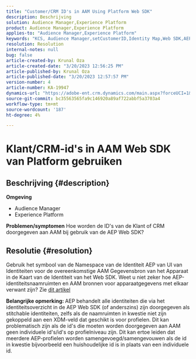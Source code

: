 ```yaml
---
title: "Customer/CRM ID's in AAM Using Platform Web SDK"
description: Beschrijving
solution: Audience Manager,Experience Platform
product: Audience Manager,Experience Platform
applies-to: "Audience Manager,Experience Platform"
keywords: "KCS, Audience Manager,setCustomerID,Identity Map,Web SDK,AEP,CRM-id "
resolution: Resolution
internal-notes: null
bug: false
article-created-by: Krunal Oza
article-created-date: "3/20/2023 12:56:25 PM"
article-published-by: Krunal Oza
article-published-date: "3/20/2023 12:57:57 PM"
version-number: 4
article-number: KA-19947
dynamics-url: "https://adobe-ent.crm.dynamics.com/main.aspx?forceUCI=1&pagetype=entityrecord&etn=knowledgearticle&id=b01f319b-1ec7-ed11-b597-6045bd006239"
source-git-commit: bc35563565fa9c146920a89af722abbf5a3703a4
workflow-type: tm+mt
source-wordcount: '187'
ht-degree: 4%

---
```


# Klant/CRM-id&#39;s in AAM Web SDK van Platform gebruiken

## Beschrijving {#description}

<b>Omgeving</b>
- Audience Manager
- Experience Platform



<b>Problemen/symptomen</b>
Hoe worden de ID&#39;s van de Klant of CRM doorgegeven aan AAM bij gebruik van de AEP Web SDK?


## Resolutie {#resolution}


Gebruik het symbool van de Namespace van de Identiteit AEP van UI van Identiteiten voor de overeenkomstige AAM Gegevensbron van het Apparaat in de Kaart van de Identiteit van het Web SDK. Weet u niet zeker hoe AEP-identiteitsnaamruimten en AAM bronnen voor apparaatgegevens met elkaar verwant zijn? Zie [dit artikel](https://experienceleague.adobe.com/docs/experience-cloud-kcs/kbarticles/KA-21305.html)

<b>Belangrijke opmerking: </b>AEP behandelt alle identiteiten die via het identiteitsoverzicht in de AEP Web SDK (of anderszins) zijn doorgegeven als stitchable identiteiten, zelfs als de naamruimten in kwestie niet zijn gekoppeld aan een XDM-veld dat geschikt is voor profielen. Dit kan problematisch zijn als de id&#39;s die moeten worden doorgegeven aan AAM geen individuele id&#39;s/id&#39;s op profielniveau zijn. Dit kan ertoe leiden dat meerdere AEP-profielen worden samengevoegd/samengevouwen als de id in kwestie bijvoorbeeld een huishoudelijke id is in plaats van een individuele id.
